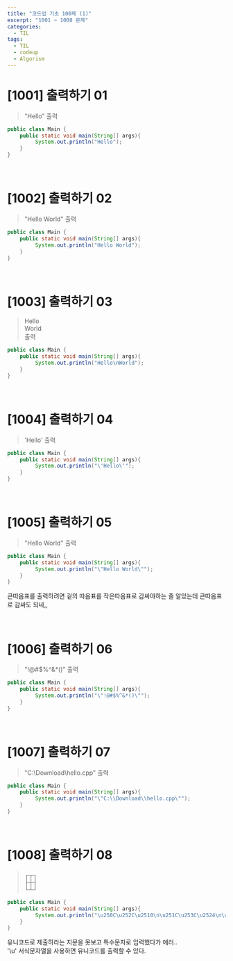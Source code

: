 ```yaml
---
title: "코드업 기초 100제 (1)"
excerpt: "1001 ~ 1008 문제"
categories: 
  - TIL
tags: 
  - TIL
  - codeup
  - Algorism
---
```

# [1001] 출력하기 01
> "Hello" 출력

``` java
public class Main {
    public static void main(String[] args){
         System.out.println("Hello");
    }
}
```
<br/>

# [1002] 출력하기 02
> "Hello World" 출력

```java
public class Main {
    public static void main(String[] args){
         System.out.println("Hello World");
    }
}
```
<br/>

# [1003] 출력하기 03
> Hello<br/>
  World<br/>
  출력

```java
public class Main {
    public static void main(String[] args){
         System.out.println("Hello\nWorld");
    }
}
```
<br/>

# [1004] 출력하기 04
> 'Hello' 출력

```java
public class Main {
    public static void main(String[] args){
         System.out.println("\'Hello\'");
    }
}
```
<br/>

# [1005] 출력하기 05
> "Hello World" 출력

```java
public class Main {
    public static void main(String[] args){
         System.out.println("\"Hello World\"");
    }
}
```
큰따옴표를 출력하려면 겉의 따옴표를 작은따옴표로 감싸야하는 줄 알았는데 큰따옴표로 감싸도 되네,,

<br/>

# [1006] 출력하기 06
> "!@#$%^&*()" 출력

```java
public class Main {
    public static void main(String[] args){
         System.out.println("\"!@#$%^&*()\"");
    }
}
```
<br/>

# [1007] 출력하기 07
> "C:\Download\hello.cpp" 출력

```java
public class Main {
    public static void main(String[] args){
         System.out.println("\"C:\\Download\\hello.cpp\"");
    }
}
```
<br/>

# [1008] 출력하기 08
> ┌┬┐ <br/>
  ├┼┤ <br/>
  └┴┘ <br/>

```java
public class Main {
    public static void main(String[] args){
         System.out.println("\u250C\u252C\u2510\n\u251C\u253C\u2524\n\u2514\u2534\u2518");
    }
}
```
유니코드로 제출하라는 지문을 못보고 특수문자로 입력했다가 에러..<br/>
'\u' 서식문자열을 사용하면 유니코드를 출력할 수 있다.